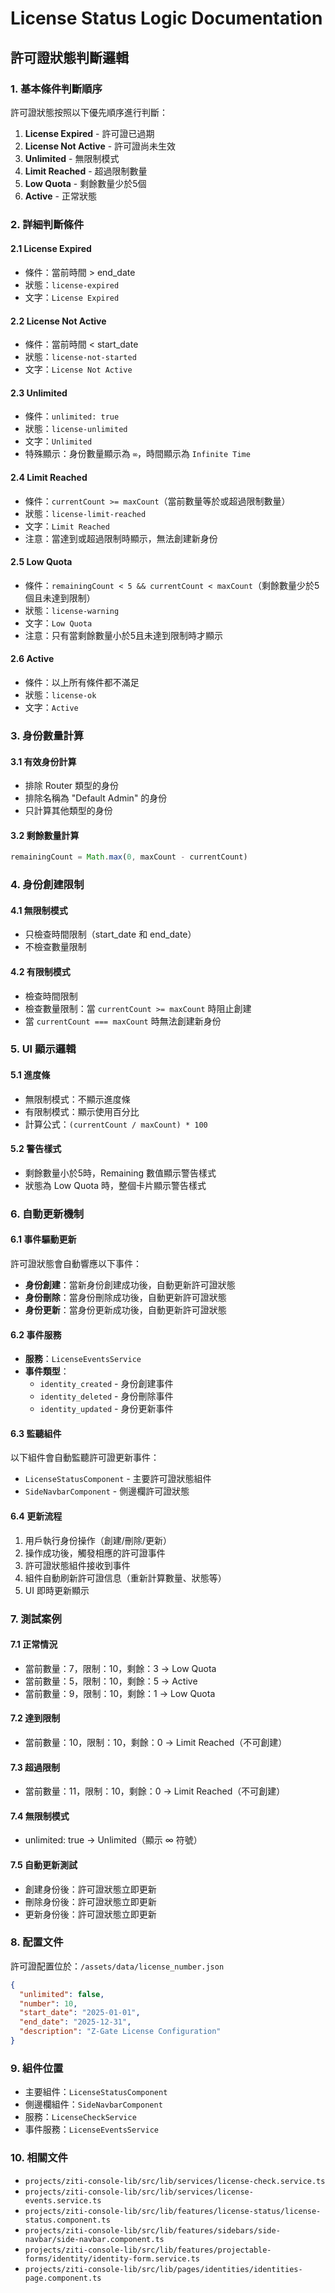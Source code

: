 # License Status Logic Documentation

## 許可證狀態判斷邏輯

### 1. 基本條件判斷順序

許可證狀態按照以下優先順序進行判斷：

1. **License Expired** - 許可證已過期
2. **License Not Active** - 許可證尚未生效
3. **Unlimited** - 無限制模式
4. **Limit Reached** - 超過限制數量
5. **Low Quota** - 剩餘數量少於5個
6. **Active** - 正常狀態

### 2. 詳細判斷條件

#### 2.1 License Expired
- 條件：當前時間 > end_date
- 狀態：`license-expired`
- 文字：`License Expired`

#### 2.2 License Not Active
- 條件：當前時間 < start_date
- 狀態：`license-not-started`
- 文字：`License Not Active`

#### 2.3 Unlimited
- 條件：`unlimited: true`
- 狀態：`license-unlimited`
- 文字：`Unlimited`
- 特殊顯示：身份數量顯示為 `∞`，時間顯示為 `Infinite Time`

#### 2.4 Limit Reached
- 條件：`currentCount >= maxCount`（當前數量等於或超過限制數量）
- 狀態：`license-limit-reached`
- 文字：`Limit Reached`
- 注意：當達到或超過限制時顯示，無法創建新身份

#### 2.5 Low Quota
- 條件：`remainingCount < 5 && currentCount < maxCount`（剩餘數量少於5個且未達到限制）
- 狀態：`license-warning`
- 文字：`Low Quota`
- 注意：只有當剩餘數量小於5且未達到限制時才顯示

#### 2.6 Active
- 條件：以上所有條件都不滿足
- 狀態：`license-ok`
- 文字：`Active`

### 3. 身份數量計算

#### 3.1 有效身份計算
- 排除 Router 類型的身份
- 排除名稱為 "Default Admin" 的身份
- 只計算其他類型的身份

#### 3.2 剩餘數量計算
```typescript
remainingCount = Math.max(0, maxCount - currentCount)
```

### 4. 身份創建限制

#### 4.1 無限制模式
- 只檢查時間限制（start_date 和 end_date）
- 不檢查數量限制

#### 4.2 有限制模式
- 檢查時間限制
- 檢查數量限制：當 `currentCount >= maxCount` 時阻止創建
- 當 `currentCount === maxCount` 時無法創建新身份

### 5. UI 顯示邏輯

#### 5.1 進度條
- 無限制模式：不顯示進度條
- 有限制模式：顯示使用百分比
- 計算公式：`(currentCount / maxCount) * 100`

#### 5.2 警告樣式
- 剩餘數量小於5時，Remaining 數值顯示警告樣式
- 狀態為 Low Quota 時，整個卡片顯示警告樣式

### 6. 自動更新機制

#### 6.1 事件驅動更新
許可證狀態會自動響應以下事件：
- **身份創建**：當新身份創建成功後，自動更新許可證狀態
- **身份刪除**：當身份刪除成功後，自動更新許可證狀態
- **身份更新**：當身份更新成功後，自動更新許可證狀態

#### 6.2 事件服務
- **服務**：`LicenseEventsService`
- **事件類型**：
  - `identity_created` - 身份創建事件
  - `identity_deleted` - 身份刪除事件
  - `identity_updated` - 身份更新事件

#### 6.3 監聽組件
以下組件會自動監聽許可證更新事件：
- `LicenseStatusComponent` - 主要許可證狀態組件
- `SideNavbarComponent` - 側邊欄許可證狀態

#### 6.4 更新流程
1. 用戶執行身份操作（創建/刪除/更新）
2. 操作成功後，觸發相應的許可證事件
3. 許可證狀態組件接收到事件
4. 組件自動刷新許可證信息（重新計算數量、狀態等）
5. UI 即時更新顯示

### 7. 測試案例

#### 7.1 正常情況
- 當前數量：7，限制：10，剩餘：3 → Low Quota
- 當前數量：5，限制：10，剩餘：5 → Active
- 當前數量：9，限制：10，剩餘：1 → Low Quota

#### 7.2 達到限制
- 當前數量：10，限制：10，剩餘：0 → Limit Reached（不可創建）

#### 7.3 超過限制
- 當前數量：11，限制：10，剩餘：0 → Limit Reached（不可創建）

#### 7.4 無限制模式
- unlimited: true → Unlimited（顯示 ∞ 符號）

#### 7.5 自動更新測試
- 創建身份後：許可證狀態立即更新
- 刪除身份後：許可證狀態立即更新
- 更新身份後：許可證狀態立即更新

### 8. 配置文件

許可證配置位於：`/assets/data/license_number.json`

```json
{
  "unlimited": false,
  "number": 10,
  "start_date": "2025-01-01",
  "end_date": "2025-12-31",
  "description": "Z-Gate License Configuration"
}
```

### 9. 組件位置

- 主要組件：`LicenseStatusComponent`
- 側邊欄組件：`SideNavbarComponent`
- 服務：`LicenseCheckService`
- 事件服務：`LicenseEventsService`

### 10. 相關文件

- `projects/ziti-console-lib/src/lib/services/license-check.service.ts`
- `projects/ziti-console-lib/src/lib/services/license-events.service.ts`
- `projects/ziti-console-lib/src/lib/features/license-status/license-status.component.ts`
- `projects/ziti-console-lib/src/lib/features/sidebars/side-navbar/side-navbar.component.ts`
- `projects/ziti-console-lib/src/lib/features/projectable-forms/identity/identity-form.service.ts`
- `projects/ziti-console-lib/src/lib/pages/identities/identities-page.component.ts` 